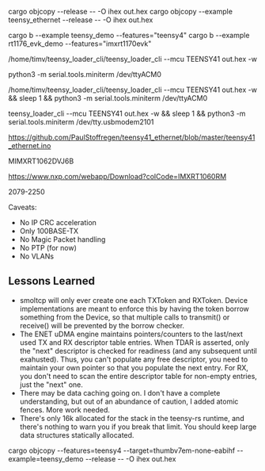 cargo objcopy --release -- -O ihex out.hex
cargo objcopy --example teensy_ethernet --release -- -O ihex out.hex

cargo b --example teensy_demo --features="teensy4"
cargo b --example rt1176_evk_demo --features="imxrt1170evk"

/home/timv/teensy_loader_cli/teensy_loader_cli --mcu TEENSY41 out.hex -w

python3 -m serial.tools.miniterm /dev/ttyACM0

/home/timv/teensy_loader_cli/teensy_loader_cli --mcu TEENSY41 out.hex -w && sleep 1 && python3 -m serial.tools.miniterm /dev/ttyACM0

teensy_loader_cli --mcu TEENSY41 out.hex -w && sleep 1 && python3 -m serial.tools.miniterm /dev/tty.usbmodem2101

https://github.com/PaulStoffregen/teensy41_ethernet/blob/master/teensy41_ethernet.ino

MIMXRT1062DVJ6B

https://www.nxp.com/webapp/Download?colCode=IMXRT1060RM

2079-2250

Caveats:
- No IP CRC acceleration
- Only 100BASE-TX
- No Magic Packet handling
- No PTP (for now)
- No VLANs




## Lessons Learned
- smoltcp will only ever create one each TXToken and RXToken. Device implementations are meant to enforce this by having the token borrow something from the Device, so that multiple calls to transmit() or receive() will be prevented by the borrow checker.
- The ENET uDMA engine maintains pointers/counters to the last/next used TX and RX descriptor table entries. When TDAR is asserted, only the "next" descriptor is checked for readiness (and any subsequent until exahusted). Thus, you can't populate any free descriptor, you need to maintain your own pointer so that you populate the next entry. For RX, you don't need to scan the entire descriptor table for non-empty entries, just the "next" one.
- There may be data caching going on. I don't have a complete understanding, but out of an abundance of caution, I added atomic fences. More work needed.
- There's only 16k allocated for the stack in the teensy-rs runtime, and there's nothing to warn you if you break that limit. You should keep large data structures statically allocated.


cargo objcopy --features=teensy4 --target=thumbv7em-none-eabihf --example=teensy_demo --release -- -O ihex out.hex